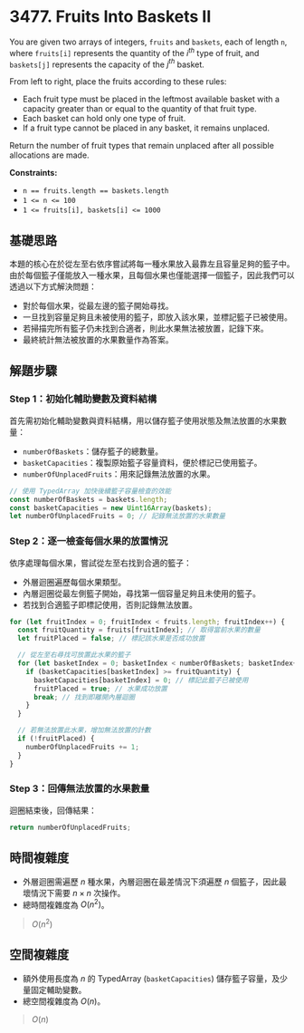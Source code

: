 # 3477. Fruits Into Baskets II

You are given two arrays of integers, `fruits` and `baskets`, each of length `n`, 
where `fruits[i]` represents the quantity of the $i^{th}$ type of fruit, and `baskets[j]` represents the capacity of the $j^{th}$ basket.

From left to right, place the fruits according to these rules:

- Each fruit type must be placed in the leftmost available basket with a capacity greater than or equal to the quantity of that fruit type.
- Each basket can hold only one type of fruit.
- If a fruit type cannot be placed in any basket, it remains unplaced.

Return the number of fruit types that remain unplaced after all possible allocations are made.

**Constraints:**

- `n == fruits.length == baskets.length`
- `1 <= n <= 100`
- `1 <= fruits[i], baskets[i] <= 1000`

## 基礎思路

本題的核心在於從左至右依序嘗試將每一種水果放入最靠左且容量足夠的籃子中。
由於每個籃子僅能放入一種水果，且每個水果也僅能選擇一個籃子，因此我們可以透過以下方式解決問題：

- 對於每個水果，從最左邊的籃子開始尋找。
- 一旦找到容量足夠且未被使用的籃子，即放入該水果，並標記籃子已被使用。
- 若掃描完所有籃子仍未找到合適者，則此水果無法被放置，記錄下來。
- 最終統計無法被放置的水果數量作為答案。

## 解題步驟

### Step 1：初始化輔助變數及資料結構

首先需初始化輔助變數與資料結構，用以儲存籃子使用狀態及無法放置的水果數量：

- `numberOfBaskets`：儲存籃子的總數量。
- `basketCapacities`：複製原始籃子容量資料，便於標記已使用籃子。
- `numberOfUnplacedFruits`：用來記錄無法放置的水果。


```typescript
// 使用 TypedArray 加快後續籃子容量檢查的效能
const numberOfBaskets = baskets.length;
const basketCapacities = new Uint16Array(baskets);
let numberOfUnplacedFruits = 0; // 記錄無法放置的水果數量
```
### Step 2：逐一檢查每個水果的放置情況

依序處理每個水果，嘗試從左至右找到合適的籃子：

- 外層迴圈遍歷每個水果類型。
- 內層迴圈從最左側籃子開始，尋找第一個容量足夠且未使用的籃子。
- 若找到合適籃子即標記使用，否則記錄無法放置。

```typescript
for (let fruitIndex = 0; fruitIndex < fruits.length; fruitIndex++) {
  const fruitQuantity = fruits[fruitIndex]; // 取得當前水果的數量
  let fruitPlaced = false; // 標記該水果是否成功放置

  // 從左至右尋找可放置此水果的籃子
  for (let basketIndex = 0; basketIndex < numberOfBaskets; basketIndex++) {
    if (basketCapacities[basketIndex] >= fruitQuantity) {
      basketCapacities[basketIndex] = 0; // 標記此籃子已被使用
      fruitPlaced = true; // 水果成功放置
      break; // 找到即離開內層迴圈
    }
  }

  // 若無法放置此水果，增加無法放置的計數
  if (!fruitPlaced) {
    numberOfUnplacedFruits += 1;
  }
}
```

### Step 3：回傳無法放置的水果數量

迴圈結束後，回傳結果：

```typescript
return numberOfUnplacedFruits;
```

## 時間複雜度

- 外層迴圈需遍歷 $n$ 種水果，內層迴圈在最差情況下須遍歷 $n$ 個籃子，因此最壞情況下需要 $n \times n$ 次操作。
- 總時間複雜度為 $O(n^2)$。

> $O(n^2)$

## 空間複雜度

- 額外使用長度為 $n$ 的 TypedArray (`basketCapacities`) 儲存籃子容量，及少量固定輔助變數。
- 總空間複雜度為 $O(n)$。

> $O(n)$
